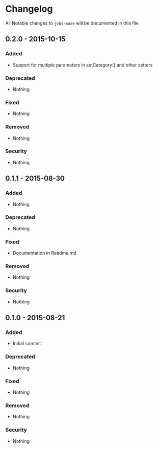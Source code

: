 # Changelog
All Notable changes to `jobs-muse` will be documented in this file

## 0.2.0 - 2015-10-15

### Added
- Support for multiple parameters in setCategory() and other setters

### Deprecated
- Nothing

### Fixed
- Nothing

### Removed
- Nothing

### Security
- Nothing

## 0.1.1 - 2015-08-30

### Added
- Nothing

### Deprecated
- Nothing

### Fixed
- Documentation in Readme.md

### Removed
- Nothing

### Security
- Nothing

## 0.1.0 - 2015-08-21

### Added
- Initial commit

### Deprecated
- Nothing

### Fixed
- Nothing

### Removed
- Nothing

### Security
- Nothing
